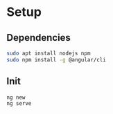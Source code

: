 # Setup

## Dependencies
```bash
sudo apt install nodejs npm
sudo npm install -g @angular/cli
```

## Init
```bash
ng new
ng serve
```
